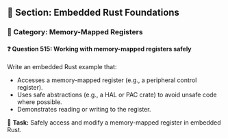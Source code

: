 ## 📘 Section: Embedded Rust Foundations  
### 🔹 Category: Memory-Mapped Registers  
#### ❓ Question 515: Working with memory-mapped registers safely

Write an embedded Rust example that:

- Accesses a memory-mapped register (e.g., a peripheral control register).
- Uses safe abstractions (e.g., a HAL or PAC crate) to avoid unsafe code where possible.
- Demonstrates reading or writing to the register.

🔧 **Task:** Safely access and modify a memory-mapped register in embedded Rust.
